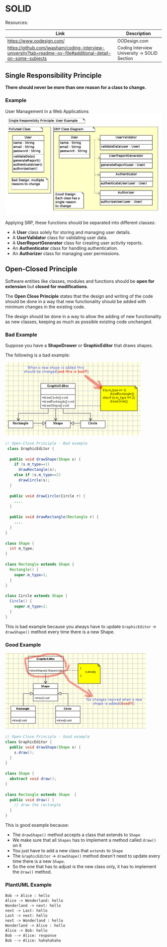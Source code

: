 # SOLID
Resources:

| Link                                                                                                         | Description                                  |
| ------------------------------------------------------------------------------------------------------------ | -------------------------------------------- |
| https://www.oodesign.com/                                                                                    | OODesign.com                                 |
| https://github.com/jwasham/coding-interview-university?tab=readme-ov-file#additional-detail-on-some-subjects | Coding Interview University -> SOLID Section |
## Single Responsibility Principle
**There should never be more than one reason for a class to change.**
### Example
User Management in a Web Applications
![](attachments/Pasted%20image%2020240723102119.png)

Applying SRP, these functions should be separated into different classes:

- A **User** class solely for storing and managing user details.
- A **UserValidator** class for validating user data.
- A **UserReportGenerator** class for creating user activity reports.
- An **Authenticator** class for handling authentication.
- An **Authorizer** class for managing user permissions.

## Open-Closed Principle
Software entities like classes, modules and functions should be **open for extension** but **closed for modifications**.

The **Open Close Principle** states that the design and writing of the code should be done in a way that new functionality should be added with minimum changes in the existing code. 

The design should be done in a way to allow the adding of new functionality as new classes, keeping as much as possible existing code unchanged.
### Bad Example
Suppose you have a **ShapeDrawer** or **GraphicEditor** that draws shapes.

The following is a bad example:

![](attachments/Pasted%20image%2020240723185910.png)

```java
// Open-Close Principle - Bad example
 class GraphicEditor {
 
  public void drawShape(Shape s) {
    if (s.m_type==1)
      drawRectangle(s);
    else if (s.m_type==2)
      drawCircle(s);
  }

  public void drawCircle(Circle r) {
    ....
  }

  public void drawRectangle(Rectangle r) {
    ....
  }
}
 
class Shape {
  int m_type;
}
 
class Rectangle extends Shape {
  Rectangle() {
    super.m_type=1;
  }
}
 
class Circle extends Shape {
  Circle() {
    super.m_type=2;
  }
}
```

This is bad example because you always have to update `GraphicEditor` -> `drawShape()` method every time there is a new Shape.
### Good Example
![](attachments/Pasted%20image%2020240723190346.png)

```java
// Open-Close Principle - Good example
class GraphicEditor {
  public void drawShape(Shape s) {
    s.draw();
  }
}

class Shape {
  abstract void draw();
}

class Rectangle extends Shape  {
  public void draw() {
    // draw the rectangle
  }
}   
```
This is good example because: 
- The `drawShape()` method accepts a class that extends to `Shape`
- We make sure that all `Shapes` has to implement a method called `draw()` on it
- You just have to add a new class that `extends` to `Shape` 
- The `GraphicEditor` -> `drawShape()` method doesn't need to update every time there is a new `Shape`.
- So the one that has to adjust is the new class only, it has to implement the `draw()` method. 
### PlantUML Example
```plantuml
Bob -> Alice : hello
Alice -> Wonderland: hello
Wonderland -> next: hello
next -> Last: hello
Last -> next: hello
next -> Wonderland : hello
Wonderland -> Alice : hello
Alice -> Bob: hello
Bob --> Alice: response
Bob --> Alice: hahahahaha
```

